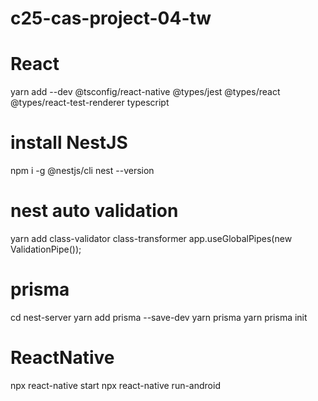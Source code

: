 # c25-cas-project-04-tw
# React 
yarn add --dev @tsconfig/react-native @types/jest @types/react @types/react-test-renderer typescript


# install NestJS 
npm i -g @nestjs/cli
nest --version



# nest auto validation
 yarn add class-validator class-transformer
app.useGlobalPipes(new ValidationPipe());


# prisma 
cd nest-server
yarn add prisma --save-dev
yarn prisma
yarn prisma init

# ReactNative
npx react-native start
npx react-native run-android